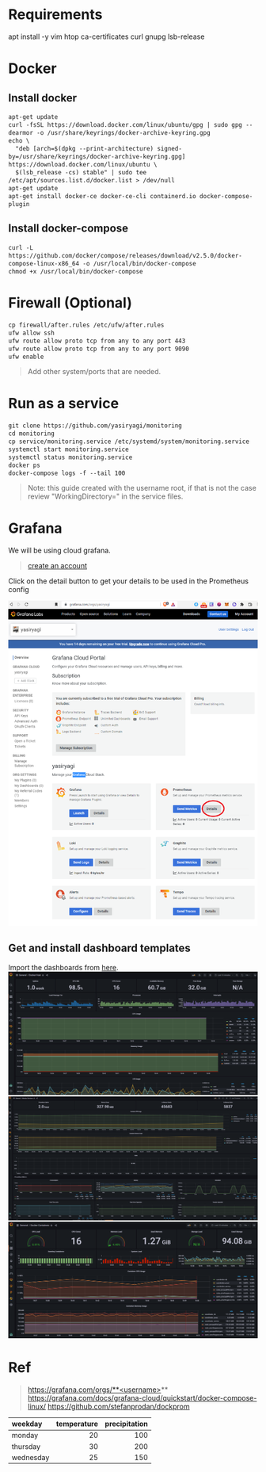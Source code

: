
# Requirements 

apt install -y vim htop ca-certificates curl gnupg lsb-release
 

# Docker 

## Install docker

```
apt-get update
curl -fsSL https://download.docker.com/linux/ubuntu/gpg | sudo gpg --dearmor -o /usr/share/keyrings/docker-archive-keyring.gpg
echo \
  "deb [arch=$(dpkg --print-architecture) signed-by=/usr/share/keyrings/docker-archive-keyring.gpg] https://download.docker.com/linux/ubuntu \
  $(lsb_release -cs) stable" | sudo tee /etc/apt/sources.list.d/docker.list > /dev/null
apt-get update
apt-get install docker-ce docker-ce-cli containerd.io docker-compose-plugin
```

## Install docker-compose
```
curl -L https://github.com/docker/compose/releases/download/v2.5.0/docker-compose-linux-x86_64 -o /usr/local/bin/docker-compose
chmod +x /usr/local/bin/docker-compose
```


# Firewall (Optional)

```
cp firewall/after.rules /etc/ufw/after.rules
ufw allow ssh
ufw route allow proto tcp from any to any port 443
ufw route allow proto tcp from any to any port 9090
ufw enable 
```
> Add other system/ports that are needed.

# Run as a service


```
git clone https://github.com/yasiryagi/monitoring
cd monitoring 
cp service/monitoring.service /etc/systemd/system/monitoring.service
systemctl start monitoring.service
systemctl status monitoring.service
docker ps
docker-compose logs -f --tail 100
```
> Note: this guide created with the username root, if that is not the case review "WorkingDirectory=" in the service files.

# Grafana 

We will be using cloud grafana.
> [create an account](https://grafana.com/)


Click on the detail button to get your details to be used in the Prometheus config

![grafana](./images/1.PNG)

## Get and install dashboard templates 


Import the dashboards from [here](./monitoring/dashboard).
![Docker host](./images/2_1.PNG)
![Docker Serivces](./images/2_2.PNG)
![Docker containers](./images/2_3.PNG)


# Ref
> https://grafana.com/orgs/**<username>**
> https://grafana.com/docs/grafana-cloud/quickstart/docker-compose-linux/
> https://github.com/stefanprodan/dockprom



| weekday   |   temperature |   precipitation |
|:----------|--------------:|----------------:|
| monday    |            20 |             100 |
| thursday  |            30 |             200 |
| wednesday |            25 |             150 |
